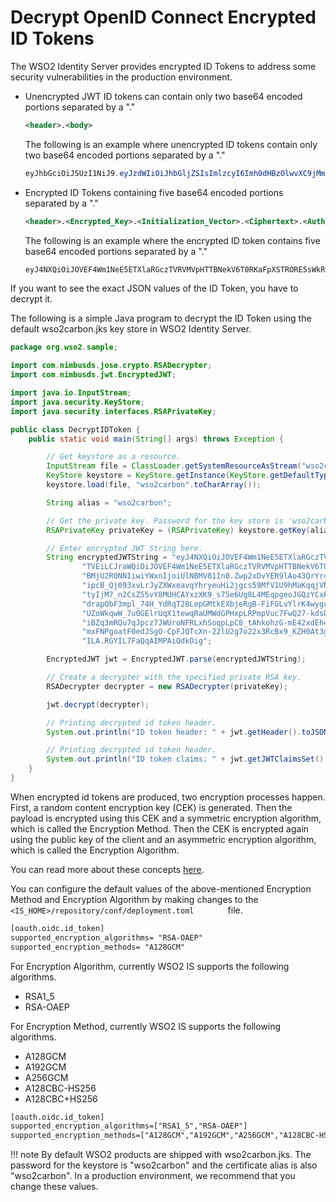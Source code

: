 # Decrypt OpenID Connect Encrypted ID Tokens

The WSO2 Identity Server provides encrypted ID Tokens to address some
security vulnerabilities in the production environment.

-   Unencrypted JWT ID tokens can contain only two base64 encoded
    portions separated by a "."

    ``` xml
    <header>.<body>
    ```

    The following is an example where unencrypted ID tokens contain only
    two base64 encoded portions separated by a "."

    ``` java
    eyJhbGciOiJSUzI1NiJ9.eyJzdWIiOiJhbGljZSIsImlzcyI6Imh0dHBzOlwvXC9jMmlkLmNvbSIsImlhdCI6MTQxNjE1ODU0MX0
    ```

-   Encrypted ID Tokens containing five base64 encoded portions
    separated by a "."

    ``` xml
    <header>.<Encrypted_Key>.<Initialization_Vector>.<Ciphertext>.<Authentication_Tag>
    ```

    The following is an example where the encrypted ID token contains
    five base64 encoded portions separated by a "."

    ``` java
    eyJ4NXQiOiJOVEF4Wm1NeE5ETXlaRGczTVRVMVpHTTBNekV6T0RKaFpXSTRORE5sWkRVMU9HRmtOakZpTVEiLCJraWQiOiJOVEF4Wm1NeE5ETXlaRGczTVRVMVpHTTBNekV6T0RKaFpXSTRORE5sWkRVMU9HRmtOakZpTVEiLCJlbmMiOiJBMjU2R0NNIiwiYWxnIjoiUlNBMV81In0.Zwp2xDvYER9lAo43QrYrcaKz-tPLFPYZb2s4RontDDVyvdo-seYl6II2C1Wb4cQhXdipcB_Qj093xvLrJyZXWxeavqYhryeuHi2jgcs59MfV1U9hMaKqqjVN1pcZYSrxDzn5leBF5bw7_YKaD_R6cFY8VtpVv5j_U8WohtyIjM7_n2CsZ55vY8MUHCAYxzXK9_s75e6Ug8L4MEqpgeoJGQzYCxFrBFgGyDMv1jadLwNl4Y3yLhv4RLtQMU5AM6nODI601UfYdrapObF3mpl_74H_YdRqT28LepGMtkEXbjeRgB-FiFGLvYlrK4wygczLBKrcviVyzyhrIrqz3TYV3g.Lf5lECzAdyAGgP8t.SHBUZoWkqwW_7u0GElrUqX1tewqRaUMWdGPHxpLRPmpVuc7FwQ27-kdsQ6O1_twhZ7uzjzZaEkatNhMxy9k10733-r4GT1lTGVqidKiBZq3mRQu7qJpcz7JWUroNFRLxhSoqpLpC8_tAhkohzG-mE42xdEh4tNDy3pBtAG0fe42WrLtWTuyg5lpmOYSppOc2Gb6LcDr4MmxFNPgoatF0edJSgO-CpFJQTcXn-22lU2g7o22x3RcBx9_KZH0At3g9y9uTuBncExOoBRK_ZweKOl0q76TaLiv5faXINW15xz9hILA.RGYIL7FaQqAIMPAiQdkOig
    ```

If you want to see the exact JSON values of the ID Token, you have to
decrypt it.

The following is a simple Java program to decrypt the ID Token using the
default wso2carbon.jks key store in WSO2 Identity Server.

``` java
package org.wso2.sample;

import com.nimbusds.jose.crypto.RSADecrypter;
import com.nimbusds.jwt.EncryptedJWT;

import java.io.InputStream;
import java.security.KeyStore;
import java.security.interfaces.RSAPrivateKey;

public class DecryptIDToken {
    public static void main(String[] args) throws Exception {

        // Get keystore as a resource.
        InputStream file = ClassLoader.getSystemResourceAsStream("wso2carbon.jks");
        KeyStore keystore = KeyStore.getInstance(KeyStore.getDefaultType());
        keystore.load(file, "wso2carbon".toCharArray());

        String alias = "wso2carbon";

        // Get the private key. Password for the key store is 'wso2carbon'.
        RSAPrivateKey privateKey = (RSAPrivateKey) keystore.getKey(alias, "wso2carbon".toCharArray());

        // Enter encrypted JWT String here.
        String encryptedJWTString = "eyJ4NXQiOiJOVEF4Wm1NeE5ETXlaRGczTVRVMVpHTTBNekV6T0RKaFpXSTRORE5sWkRVMU9HRmtOakZp" +
                "TVEiLCJraWQiOiJOVEF4Wm1NeE5ETXlaRGczTVRVMVpHTTBNekV6T0RKaFpXSTRORE5sWkRVMU9HRmtOakZpTVEiLCJlbmMiOiJ" +
                "BMjU2R0NNIiwiYWxnIjoiUlNBMV81In0.Zwp2xDvYER9lAo43QrYrcaKz-tPLFPYZb2s4RontDDVyvdo-seYl6II2C1Wb4cQhXd" +
                "ipcB_Qj093xvLrJyZXWxeavqYhryeuHi2jgcs59MfV1U9hMaKqqjVN1pcZYSrxDzn5leBF5bw7_YKaD_R6cFY8VtpVv5j_U8Woh" +
                "tyIjM7_n2CsZ55vY8MUHCAYxzXK9_s75e6Ug8L4MEqpgeoJGQzYCxFrBFgGyDMv1jadLwNl4Y3yLhv4RLtQMU5AM6nODI601UfY" +
                "drapObF3mpl_74H_YdRqT28LepGMtkEXbjeRgB-FiFGLvYlrK4wygczLBKrcviVyzyhrIrqz3TYV3g.Lf5lECzAdyAGgP8t.SHB" +
                "UZoWkqwW_7u0GElrUqX1tewqRaUMWdGPHxpLRPmpVuc7FwQ27-kdsQ6O1_twhZ7uzjzZaEkatNhMxy9k10733-r4GT1lTGVqidK" +
                "iBZq3mRQu7qJpcz7JWUroNFRLxhSoqpLpC8_tAhkohzG-mE42xdEh4tNDy3pBtAG0fe42WrLtWTuyg5lpmOYSppOc2Gb6LcDr4M" +
                "mxFNPgoatF0edJSgO-CpFJQTcXn-22lU2g7o22x3RcBx9_KZH0At3g9y9uTuBncExOoBRK_ZweKOl0q76TaLiv5faXINW15xz9h" +
                "ILA.RGYIL7FaQqAIMPAiQdkOig";

        EncryptedJWT jwt = EncryptedJWT.parse(encryptedJWTString);

        // Create a decrypter with the specified private RSA key.
        RSADecrypter decrypter = new RSADecrypter(privateKey);

        jwt.decrypt(decrypter);

        // Printing decrypted id token header.
        System.out.println("ID token header: " + jwt.getHeader().toJSONObject());

        // Printing decrypted id token header.
        System.out.println("ID token claims: " + jwt.getJWTClaimsSet().toJSONObject());
    }
}
```

When encrypted id tokens are produced, two encryption processes happen.
First, a random content encryption key (CEK) is generated. Then the
payload is encrypted using this CEK and a symmetric encryption
algorithm, which is called the Encryption Method. Then the CEK is
encrypted again using the public key of the client and an asymmetric
encryption algorithm, which is called the Encryption Algorithm.

You can read more about these concepts [here](https://tools.ietf.org/html/rfc7516).

You can configure the default values of the above-mentioned Encryption
Method and Encryption Algorithm by making changes to the
`        <IS_HOME>/repository/conf/deployment.toml        ` 
file.

```xml
[oauth.oidc.id_token]
supported_encryption_algorithms= "RSA-OAEP"
supported_encryption_methods= "A128GCM" 
```

For Encryption Algorithm, currently WSO2 IS supports the following
algorithms.

-   RSA1\_5
-   RSA-OAEP

For Encryption Method, currently WSO2 IS supports the following algorithms.

-   A128GCM
-   A192GCM
-   A256GCM
-   A128CBC-HS256
-   A128CBC+HS256  
      

``` xml
[oauth.oidc.id_token]
supported_encryption_algorithms=["RSA1_5","RSA-OAEP"]
supported_encryption_methods=["A128GCM","A192GCM","A256GCM","A128CBC-HS256","A128CBC+HS256"]
```

!!! note
    By default WSO2 products are shipped with wso2carbon.jks. The password for the
    keystore is "wso2carbon" and the certificate alias is also "wso2carbon".
    In a production environment, we recommend that you change these values.
    

